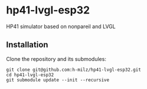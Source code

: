 # hp41-lvgl-esp32
HP41 simulator based on nonpareil and LVGL 

## Installation

Clone the repository and its submodules: 

    git clone git@github.com:h-milz/hp41-lvgl-esp32.git
    cd hp41-lvgl-esp32
    git submodule update --init --recursive


